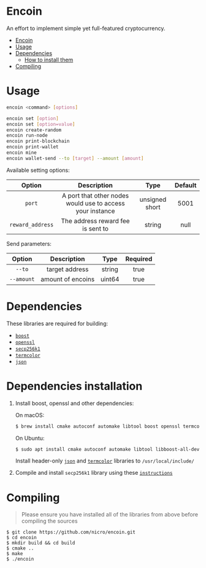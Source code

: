 # Encoin

An effort to implement simple yet full-featured cryptocurrency.

- [Encoin](#encoin)
- [Usage](#usage)
- [Dependencies](#dependencies)
  - [How to install them](#dependencies-installation)
- [Compiling](#compiling)


# Usage

```bash
encoin <command> [options]

encoin set [option]
encoin set [option=value]
encoin create-random
encoin run-node
encoin print-blockchain
encoin print-wallet
encoin mine
encoin wallet-send --to [target] --amount [amount]
```


Available setting options:

Option| Description| Type| Default
:-----:|:-----:|:-----:|:-----:
`port`|A port that other nodes would use to access your instance|unsigned short|5001
`reward_address`|The address reward fee is sent to|string|null


Send parameters:

Option| Description| Type| Required
:-----:|:-----:|:-----:|:-----:
`--to`|target address|string|true
`--amount`|amount of encoins|uint64|true




# Dependencies

These libraries are required for building:

* [`boost`](https://www.boost.org/users/download/)
* [`openssl`](https://github.com/openssl/openssl#build-and-install)
* [`secp256k1`](https://github.com/bitcoin-core/secp256k1#build-steps)
* [`termcolor`](https://github.com/ikalnytskyi/termcolor#installation)
* [`json`](https://github.com/nlohmann/json#package-managers)

# Dependencies installation

1. Install boost, openssl and other dependencies:

    On macOS:
    ```sh
    $ brew install cmake autoconf automake libtool boost openssl termcolor nlohmann-json
    ```
    On Ubuntu:
    ```sh
    $ sudo apt install cmake autoconf automake libtool libboost-all-dev
    ```
    Install header-only [`json`](https://github.com/nlohmann/json#package-managers) and [`termcolor`](https://github.com/ikalnytskyi/termcolor#installation) libraries to `/usr/local/include/`

2. Compile and install `secp256k1` library using these [`instructions`](https://github.com/bitcoin-core/secp256k1#build-steps)

# Compiling

> Please ensure you have installed all of the libraries from above before compiling the sources

```
$ git clone https://github.com/nicro/encoin.git
$ cd encoin
$ mkdir build && cd build
$ cmake ..
$ make
$ ./encoin
```
